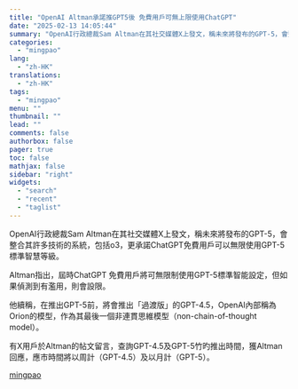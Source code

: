```yaml
---
title: "OpenAI Altman承諾推GPT5後 免費用戶可無上限使用ChatGPT"
date: "2025-02-13 14:05:44"
summary: "OpenAI行政總裁Sam Altman在其社交媒體X上發文，稱未來將發布的GPT-5，會整合其許..."
categories:
  - "mingpao"
lang:
  - "zh-HK"
translations:
  - "zh-HK"
tags:
  - "mingpao"
menu: ""
thumbnail: ""
lead: ""
comments: false
authorbox: false
pager: true
toc: false
mathjax: false
sidebar: "right"
widgets:
  - "search"
  - "recent"
  - "taglist"
---
```


OpenAI行政總裁Sam Altman在其社交媒體X上發文，稱未來將發布的GPT-5，會整合其許多技術的系統，包括o3，更承諾ChatGPT免費用戶可以無限使用GPT-5標準智慧等級。


Altman指出，屆時ChatGPT 免費用戶將可無限制使用GPT-5標準智能設定，但如果偵測到有濫用，則會設限。

他續稱，在推出GPT-5前，將會推出「過渡版」的GPT-4.5，OpenAI內部稱為Orion的模型，作為其最後一個非連貫思維模型（non-chain-of-thought model）。

有X用戶於Altman的帖文留言，查詢GPT-4.5及GPT-5竹旳推出時間，獲Altman回應，應市時間將以周計（GPT-4.5）及以月計（GPT-5）。

[mingpao](https://finance.mingpao.com/fin/instantf/20250213/1739426486804/openai-altman%e6%89%bf%e8%ab%be%e6%8e%a8gpt5%e5%be%8c-%e5%85%8d%e8%b2%bb%e7%94%a8%e6%88%b6%e5%8f%af%e7%84%a1%e4%b8%8a%e9%99%90%e4%bd%bf%e7%94%a8chatgpt)

